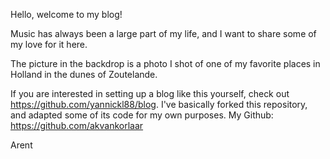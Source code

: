 Hello, welcome to my blog!

Music has always been a large part of my life, and I want to share some of my love for it here.

The picture in the backdrop is a photo I shot of one of my favorite places in Holland in the dunes
of Zoutelande.

If you are interested in setting up a blog like this yourself, check out https://github.com/yannickl88/blog. 
I've basically forked this repository, and adapted some of its code for my own purposes.
My Github: https://github.com/akvankorlaar

Arent